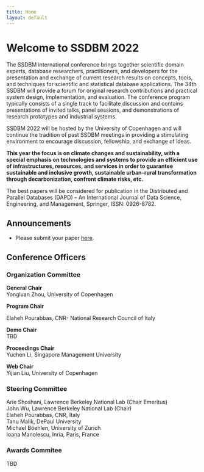 ```yaml
---
title: Home
layout: default
---
```


# Welcome to SSDBM 2022
The SSDBM international conference brings together scientific domain experts, database researchers, practitioners, and developers for the presentation and exchange of current research results on concepts, tools, and techniques for scientific and statistical database applications. The 34th SSDBM will provide a forum for original research contributions and practical system design, implementation, and evaluation. The conference program typically consists of a single track to facilitate discussion and contains presentations of invited talks, panel sessions, and demonstrations of research prototypes and industrial systems.

SSDBM 2022 will be hosted by the University of Copenhagen and will continue the tradition of past SSDBM meetings in providing a stimulating environment to encourage discussion, fellowship, and exchange of ideas.

**This year the focus is on climate changes and sustainability, with a special emphasis on technologies and systems to provide an efficient use of infrastructures, resources, and services in order to guarantee sustainable and inclusive growth, sustainable urban–rural transformation through decarbonization, confront climate risks, etc.**

The best papers will be considered for publication in the Distributed and Parallel Databases (DAPD) – An International Journal of Data Science, Engineering, and Management, Springer, ISSN: 0926-8782.

## Announcements
<ul>
  <!-- <li><a href="https://ssdbm.org/2021/awards">Awards</a> are posted.</li> -->
  <!-- <li><a href="https://ssdbm.org/2021/register">Registration</a> link is open.</li> -->
  <!-- <li>Registration deadline for authors is June 18, 2021</li> -->
  <!-- <li>Registration deadline for participants is July 7, 2021</li> -->
  <!-- <li>Submission deadline has been extended to March 21, 2021</li> -->
  <li>Please submit your paper <a href="https://easychair.org/conferences/?conf=ssdbm2022">here</a>.</li>
  <!-- <li>Notifications are extended to May 16, 2021.</li> -->
  <!-- <li><b>SSDBM 2021 will be an online event</b> with no physical meeting taking place.</li> -->
</ul>

## Conference Officers

### Organization Committee
**General Chair**  
Yongluan Zhou, University of Copenhagen<br>

**Program Chair**

Elaheh Pourabbas, CNR- National Research Council of Italy<br>

**Demo Chair**  
TBD<br>

**Proceedings Chair**  
Yuchen Li, Singapore Management University<br>

**Web Chair**  
Yijian Liu, University of Copenhagen<br>

### Steering Committee
Arie Shoshani, Lawrence Berkeley National Lab (Chair Emeritus)<br>
John Wu, Lawrence Berkeley National Lab (Chair)<br>
Elaheh Pourabbas, CNR, Italy<br>
Tanu Malik, DePaul University<br>
Michael Böehlen, University of Zurich<br>
Ioana Manolescu, Inria, Paris, France<br>

### Awards Commitee
TBD<br>
<!-- [Johann Gamper](https://www.inf.unibz.it/~gamper/), Free University of Bozen-Bolzano, Italy<br> -->
